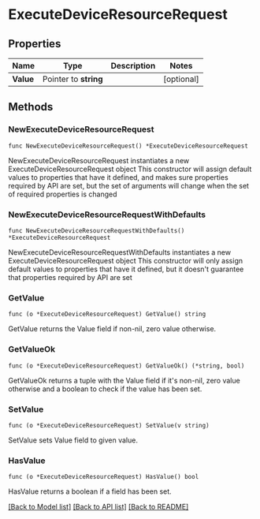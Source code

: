# ExecuteDeviceResourceRequest

## Properties

Name | Type | Description | Notes
------------ | ------------- | ------------- | -------------
**Value** | Pointer to **string** |  | [optional] 

## Methods

### NewExecuteDeviceResourceRequest

`func NewExecuteDeviceResourceRequest() *ExecuteDeviceResourceRequest`

NewExecuteDeviceResourceRequest instantiates a new ExecuteDeviceResourceRequest object
This constructor will assign default values to properties that have it defined,
and makes sure properties required by API are set, but the set of arguments
will change when the set of required properties is changed

### NewExecuteDeviceResourceRequestWithDefaults

`func NewExecuteDeviceResourceRequestWithDefaults() *ExecuteDeviceResourceRequest`

NewExecuteDeviceResourceRequestWithDefaults instantiates a new ExecuteDeviceResourceRequest object
This constructor will only assign default values to properties that have it defined,
but it doesn't guarantee that properties required by API are set

### GetValue

`func (o *ExecuteDeviceResourceRequest) GetValue() string`

GetValue returns the Value field if non-nil, zero value otherwise.

### GetValueOk

`func (o *ExecuteDeviceResourceRequest) GetValueOk() (*string, bool)`

GetValueOk returns a tuple with the Value field if it's non-nil, zero value otherwise
and a boolean to check if the value has been set.

### SetValue

`func (o *ExecuteDeviceResourceRequest) SetValue(v string)`

SetValue sets Value field to given value.

### HasValue

`func (o *ExecuteDeviceResourceRequest) HasValue() bool`

HasValue returns a boolean if a field has been set.


[[Back to Model list]](../README.md#documentation-for-models) [[Back to API list]](../README.md#documentation-for-api-endpoints) [[Back to README]](../README.md)


